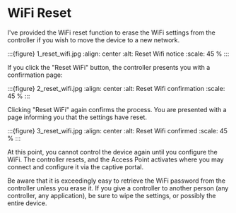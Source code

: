 # WiFi Reset

I've provided the WiFi reset function to erase the WiFi settings from the controller if you wish to move the device to a new network.

:::{figure} 1_reset_wifi.jpg
:align: center
:alt: Reset Wifi notice
:scale: 45 %
:::

If you click the "Reset WiFi" button, the controller presents you with a confirmation page:

:::{figure} 2_reset_wifi.jpg
:align: center
:alt: Reset Wifi confirmation
:scale: 45 %
:::

Clicking "Reset WiFi" again confirms the process.  You are presented with a page informing you that the settings have reset.

:::{figure} 3_reset_wifi.jpg
:align: center
:alt: Reset Wifi confirmed
:scale: 45 %
:::

At this point, you cannot control the device again until you configure the WiFi.  The controller resets, and the Access Point activates where you may connect and configure it via the captive portal.

Be aware that it is exceedingly easy to retrieve the WiFi password from the controller unless you erase it.  If you give a controller to another person (any controller, any application), be sure to wipe the settings, or possibly the entire device.
